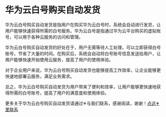 # 华为云白号购买自动发货

华为云白号购买自动发货是指用户在购买华为云白号时，系统会自动进行发货，让用户能够快速获得所需的白号服务。华为云白号是指通过华为云平台购买的虚拟账号，可以用于各种云服务的访问和管理。

华为云白号购买自动发货的好处在于，用户无需等待人工处理，可以立即获得白号账号，节省了大量的时间。在购买后，系统会自动将白号账号信息发送给用户，让用户能够快速开始使用云服务，提高了用户的使用体验。

对于企业用户来说，华为云白号购买自动发货也能够提高工作效率，让企业能够更快速地部署云服务，满足业务需求。

总之，华为云白号购买自动发货为用户带来了便利和效率，让用户能够更快速地获得所需的白号账号，提高了用户的满意度和使用体验。

更多关于华为云白号购买自动发货请通过✈与我们联系，感谢阅读，谢谢！[点这✈里联系](https://w.k02.cc)
